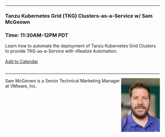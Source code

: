 <style>
  .wrapper {margin-top:75px;}
  header {top:20px!important;
  .session-wrapper{border:1px solid #36373b; border-radius:5px; padding:20px; background-color:##D3D3D3;}
  
</style>
<hr/>

### **Tanzu Kubernetes Grid (TKG) Clusters-as-a-Service w/ Sam McGeown**
### **Time: 11:30AM-12PM PDT**
<div class="session-wrapper">
Learn how to automate the deployment of Tanzu Kubernetes Grid Clusters to provide TKG-as-a-Service with vRealize Automation.
<br><br>
<a title="Add to Calendar" class="addeventatc" data-id="pH5085488" href="https://www.addevent.com/event/pH5085488" target="_blank" rel="nofollow">Add to Calendar</a>
        <script type="text/javascript" src="https://addevent.com/libs/atc/1.6.1/atc.min.js" async defer></script>
</div>

<br> 

<hr/>
<img src="sam_mcgeown.jpeg" alt="Sam McGeown" width="25%" align="right">
    
<p>Sam McGeown is a Senior Technical Marketing Manager at VMware, Inc.</p>
